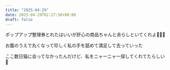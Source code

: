 ```yaml
---
title: "2025-04-29"
date: 2025-04-29T02:27:58+00:00
draft: false
---
```



ポップアップ整理券とれたはいいが肝心の商品ちゃんと余らしといてくれよ🥹🥹🥹


お腹のうえで丸くなって珍しく私の手を舐めて満足して去っていった


ここ数日猫に会ってなかったんだけど、私をニャーニャー探してくれてたらしい🥹

